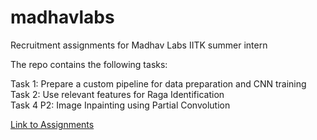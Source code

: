 # madhavlabs
Recruitment assignments for Madhav Labs IITK summer intern


The repo contains the following tasks:

Task 1: Prepare a custom pipeline for data preparation and CNN training</br>
Task 2: Use relevant features for Raga Identification</br>
Task 4 P2: Image Inpainting using Partial Convolution</br>


<a href="https://madhavlab.github.io/stuff/sri_assignment/">Link to Assignments</a>
